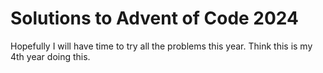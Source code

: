 # Solutions to Advent of Code 2024

Hopefully I will have time to try all the problems this year. Think this is my 4th year doing this.
